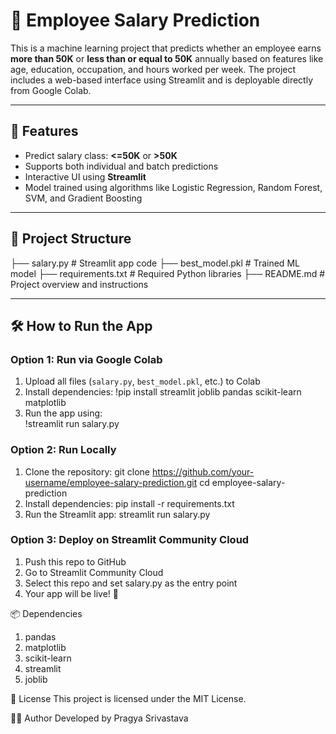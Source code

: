 # 💼 Employee Salary Prediction

This is a machine learning project that predicts whether an employee earns **more than 50K** or **less than or equal to 50K** annually based on features like age, education, occupation, and hours worked per week. The project includes a web-based interface using Streamlit and is deployable directly from Google Colab.

---

## 🚀 Features
- Predict salary class: **<=50K** or **>50K**
- Supports both individual and batch predictions
- Interactive UI using **Streamlit**
- Model trained using algorithms like Logistic Regression, Random Forest, SVM, and Gradient Boosting

---

## 📁 Project Structure
├── salary.py # Streamlit app code
├── best_model.pkl # Trained ML model
├── requirements.txt # Required Python libraries
├── README.md # Project overview and instructions

---

## 🛠 How to Run the App

### Option 1: Run via Google Colab
1. Upload all files (`salary.py`, `best_model.pkl`, etc.) to Colab
2. Install dependencies:
   !pip install streamlit joblib pandas scikit-learn matplotlib
3. Run the app using:   
   !streamlit run salary.py
### Option 2: Run Locally
1. Clone the repository:
   git clone https://github.com/your-username/employee-salary-prediction.git
   cd employee-salary-prediction
2. Install dependencies:
   pip install -r requirements.txt
3. Run the Streamlit app:
   streamlit run salary.py
### Option 3: Deploy on Streamlit Community Cloud
1. Push this repo to GitHub
2. Go to Streamlit Community Cloud
3. Select this repo and set salary.py as the entry point
4. Your app will be live! 🚀

📦 Dependencies
1. pandas
2. matplotlib
3. scikit-learn
4. streamlit
5. joblib

📜 License
This project is licensed under the MIT License.

👨‍💻 Author
Developed by Pragya Srivastava


